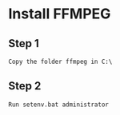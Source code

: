 # Install FFMPEG

## Step 1
```
Copy the folder ffmpeg in C:\
```
## Step 2
```
Run setenv.bat administrator
```
